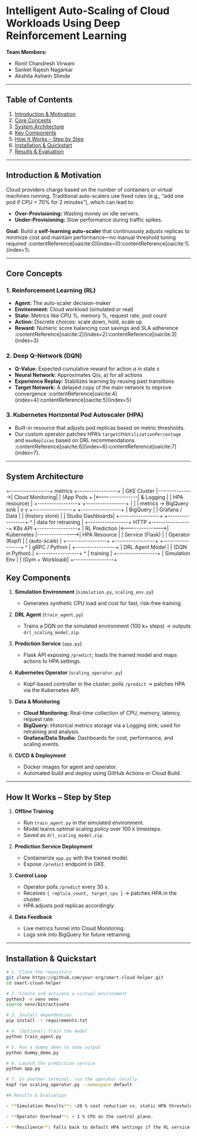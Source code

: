 # Intelligent Auto-Scaling of Cloud Workloads Using Deep Reinforcement Learning

**Team Members:**  
- Ronit Chandresh Virwani  
- Sanket Rajesh Nagarkar  
- Akshita Ashwin Shinde  

---

## Table of Contents

1. [Introduction & Motivation](#introduction--motivation)  
2. [Core Concepts](#core-concepts)  
3. [System Architecture](#system-architecture)  
4. [Key Components](#key-components)  
5. [How It Works – Step by Step](#how-it-works--step-by-step)  
6. [Installation & Quickstart](#installation--quickstart)  
7. [Results & Evaluation](#results--evaluation)   

---

## Introduction & Motivation

Cloud providers charge based on the number of containers or virtual machines running. Traditional auto-scalers use fixed rules (e.g., “add one pod if CPU > 70% for 2 minutes”), which can lead to:

- **Over-Provisioning:** Wasting money on idle servers.  
- **Under-Provisioning:** Slow performance during traffic spikes.  

**Goal:** Build a **self-learning auto-scaler** that continuously adjusts replicas to minimize cost and maintain performance—no manual threshold tuning required :contentReference[oaicite:0]{index=0}:contentReference[oaicite:1]{index=1}.

---

## Core Concepts

### 1. Reinforcement Learning (RL)  
- **Agent:** The auto-scaler decision-maker  
- **Environment:** Cloud workload (simulated or real)  
- **State:** Metrics like CPU %, memory %, request rate, pod count  
- **Action:** Discrete choices: scale down, hold, scale up  
- **Reward:** Numeric score balancing cost savings and SLA adherence :contentReference[oaicite:2]{index=2}:contentReference[oaicite:3]{index=3}  

### 2. Deep Q-Network (DQN)  
- **Q-Value:** Expected cumulative reward for action *a* in state *s*  
- **Neural Network:** Approximates Q(s, a) for all actions  
- **Experience Replay:** Stabilizes learning by reusing past transitions  
- **Target Network:** A delayed copy of the main network to improve convergence :contentReference[oaicite:4]{index=4}:contentReference[oaicite:5]{index=5}  

### 3. Kubernetes Horizontal Pod Autoscaler (HPA)  
- Built-in resource that adjusts pod replicas based on metric thresholds.  
- Our custom operator patches HPA’s `targetCPUUtilizationPercentage` and `maxReplicas` based on DRL recommendations :contentReference[oaicite:6]{index=6}:contentReference[oaicite:7]{index=7}.

---

## System Architecture

   +-----------------+     metrics    +-----------------+
   |   GKE Cluster   |--------------->|  Cloud Monitoring|
   |  (App Pods +    |<---------------|  & Logging       |
   |   HPA resource) |                +-----------------+
   +-----------------+
          |                                   |
          | metrics → BigQuery sink           |
          v                                   v
   +-----------------+                +-----------------+
   | BigQuery        |                | Grafana / Data  |
   | (history store) |                | Studio Dashboards|
   +-----------------+                +-----------------+
          ^
          | data for retraining
          |
   +-----------------+     HTTP       +-----------------+     K8s API    +-----------------+
   | RL Prediction   |<-------------->| Kubernetes      |--------------->| HPA Resource    |
   | Service (Flask) |                | Operator (Kopf) |                | (auto-scale)    |
   +-----------------+                +-----------------+                +-----------------+
          ^
          | gRPC / Python
          |
   +-----------------+
   | DRL Agent Model |
   | (DQN in Python) |
   +-----------------+
          ^
          | training
          |
   +-----------------+
   | Simulation Env  |
   | (Gym + Workload)|
   +-----------------+


## Key Components

1. **Simulation Environment** (`simulation.py`, `scaling_env.py`)  
   - Generates synthetic CPU load and cost for fast, risk-free training.  

2. **DRL Agent** (`train_agent.py`)  
   - Trains a DQN on the simulated environment (100 k+ steps) → outputs `drl_scaling_model.zip`.  

3. **Prediction Service** (`app.py`)  
   - Flask API exposing `/predict`; loads the trained model and maps actions to HPA settings.  

4. **Kubernetes Operator** (`scaling_operator.py`)  
   - Kopf-based controller in the cluster; polls `/predict` → patches HPA via the Kubernetes API.  

5. **Data & Monitoring**  
   - **Cloud Monitoring:** Real-time collection of CPU, memory, latency, request rate.  
   - **BigQuery:** Historical metrics storage via a Logging sink; used for retraining and analysis.  
   - **Grafana/Data Studio:** Dashboards for cost, performance, and scaling events.  

6. **CI/CD & Deployment**  
   - Docker images for agent and operator.  
   - Automated build and deploy using GitHub Actions or Cloud Build.

---

## How It Works – Step by Step

1. **Offline Training**  
   - Run `train_agent.py` in the simulated environment.  
   - Model learns optimal scaling policy over 100 k timesteps.  
   - Saved as `drl_scaling_model.zip`.  

2. **Prediction Service Deployment**  
   - Containerize `app.py` with the trained model.  
   - Expose `/predict` endpoint in GKE.  

3. **Control Loop**  
   - Operator polls `/predict` every 30 s.  
   - Receives `{ replica_count, target_cpu }` → patches HPA in the cluster.  
   - HPA adjusts pod replicas accordingly.  

4. **Data Feedback**  
   - Live metrics funnel into Cloud Monitoring.  
   - Logs sink into BigQuery for future retraining.  

---

## Installation & Quickstart

```bash
# 1. Clone the repository
git clone https://github.com/your-org/smart-cloud-helper.git
cd smart-cloud-helper

# 2. Create and activate a virtual environment
python3 -m venv venv
source venv/bin/activate

# 3. Install dependencies
pip install -r requirements.txt

# 4. (Optional) Train the model
python train_agent.py

# 5. Run a dummy demo to show output
python dummy_demo.py

# 6. Launch the prediction service
python app.py

# 7. In another terminal, run the operator locally
kopf run scaling_operator.py --namespace default

## Results & Evaluation

- **Simulation Results**: ~20 % cost reduction vs. static HPA thresholds, with stable response times.

- **Operator Overhead**: < 1 % CPU on the control plane.

- **Resilience**: Falls back to default HPA settings if the RL service is unavailable 



